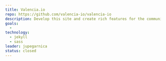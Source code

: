 ```yaml
---
title: Valencia.io
repo: https://github.com/valencia-io/valencia-io
description: Develop this site and create rich features for the community
goals:
  -
technology:
  - jekyll
  - sass
leader: jupegarnica
status: closed
---
```

